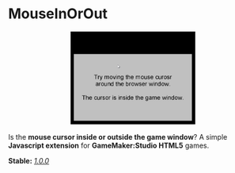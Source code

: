 # MouseInOrOut

<p align="center">
    <img src="https://github.com/mstop4/MouseInOrOut/blob/master/img/demo.gif" width=50%>
</p>

Is the **mouse cursor inside or outside the game window**? A simple **Javascript extension** for **GameMaker:Studio HTML5** games.

**Stable:** *[1.0.0](https://github.com/mstop4/MouseInOrOut/releases/tag/1.0.0)*  
